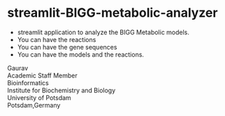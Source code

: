 # streamlit-BIGG-metabolic-analyzer

- streamlit application to analyze the BIGG Metabolic models.
- You can have the reactions
- You can have the gene sequences
- You can have the models and the reactions.

[]("https://github.com/gauravcodepro/streamlit-BIGG-metabolic-analyzer/blob/main/metabolic2.png")

[]("https://github.com/gauravcodepro/streamlit-BIGG-metabolic-analyzer/blob/main/metabolic2.png")

[]("https://github.com/gauravcodepro/streamlit-BIGG-metabolic-analyzer/blob/main/metabolic3.png")

Gaurav \
Academic Staff Member \
Bioinformatics \
Institute for Biochemistry and Biology \
University of Potsdam \
Potsdam,Germany
